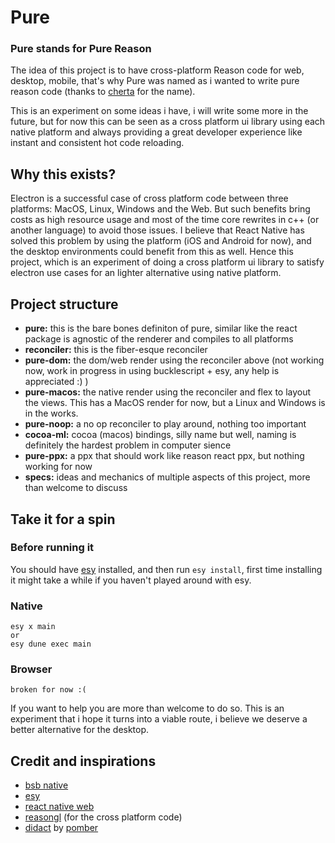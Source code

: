 # Pure

### Pure stands for Pure Reason

The idea of this project is to have cross-platform Reason code for web, desktop, mobile, that's why Pure was named as i wanted to write pure reason code (thanks to [cherta](https://twitter.com/iamcherta) for the name).

This is an experiment on some ideas i have, i will write some more in the future, but for now this can be seen as a cross platform ui library using each native platform and always providing a great developer experience like instant and consistent hot code reloading.

## Why this exists?

Electron is a successful case of cross platform code between three platforms: MacOS, Linux, Windows and the Web. But such benefits bring costs as high resource usage and most of the time core rewrites in c++ (or another language) to avoid those issues. I believe that React Native has solved this problem by using the platform (iOS and Android for now), and the desktop environments could benefit from this as well. Hence this project, which is an experiment of doing a cross platform ui library to satisfy electron use cases for an lighter alternative using native platform.

## Project structure

- **pure:** this is the bare bones definiton of pure, similar like the react package is agnostic of the renderer and compiles to all platforms
- **reconciler:** this is the fiber-esque reconciler
- **pure-dom:** the dom/web render using the reconciler above (not working now, work in progress in using bucklescript + esy, any help is appreciated :) )
- **pure-macos:** the native render using the reconciler and flex to layout the views. This has a MacOS render for now, but a Linux and Windows is in the works.
- **pure-noop:** a no op reconciler to play around, nothing too important
- **cocoa-ml:** cocoa (macos) bindings, silly name but well, naming is definitely the hardest problem in computer sience
- **pure-ppx:** a ppx that should work like reason react ppx, but nothing working for now
- **specs:** ideas and mechanics of multiple aspects of this project, more than welcome to discuss

## Take it for a spin

### Before running it

You should have [esy](https://esy.sh/) installed, and then run `esy install`, first time installing it might take a while if you haven't played around with esy.

### Native

```
esy x main
or
esy dune exec main
```

### Browser

```
broken for now :(
```

If you want to help you are more than welcome to do so. This is an experiment that i hope it turns into a viable route, i believe we deserve a better alternative for the desktop.

## Credit and inspirations

- [bsb native](https://github.com/bsansouci/bsb-native)
- [esy](https://esy.sh/)
- [react native web](https://github.com/necolas/react-native-web)
- [reasongl](https://github.com/bsansouci/reasongl) (for the cross platform code)
- [didact](https://github.com/hexacta/didact) by [pomber](https://twitter.com/pomber)
